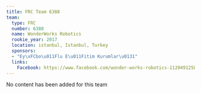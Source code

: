 ```yaml
---
title: FRC Team 6388
team:
  type: FRC
  number: 6388
  name: WonderWorks Robotics
  rookie_year: 2017
  location: istanbul, Istanbul, Turkey
  sponsors:
  - "Ey\xFCbo\u011Flu E\u011Fitim Kurumlar\u0131"
  links:
    Facebook: https://www.facebook.com/wonder-works-robotics-1120491258028810
---
```


No content has been added for this team